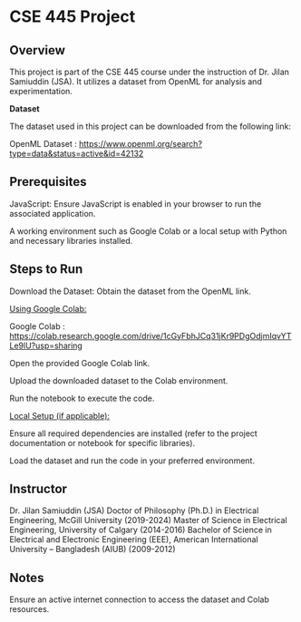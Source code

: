 # CSE 445 Project

## Overview

This project is part of the CSE 445 course under the instruction of Dr. Jilan Samiuddin (JSA). It utilizes a dataset from OpenML for analysis and experimentation.

**Dataset**

The dataset used in this project can be downloaded from the following link:

OpenML Dataset : https://www.openml.org/search?type=data&status=active&id=42132

## Prerequisites

JavaScript: Ensure JavaScript is enabled in your browser to run the associated application.

A working environment such as Google Colab or a local setup with Python and necessary libraries installed.


## Steps to Run

Download the Dataset: Obtain the dataset from the OpenML link.

<ins>Using Google Colab:</ins>

Google Colab : https://colab.research.google.com/drive/1cGyFbhJCq31jKr9PDgOdjmIqvYTLe9lU?usp=sharing

Open the provided Google Colab link.

Upload the downloaded dataset to the Colab environment.

Run the notebook to execute the code.


<ins>Local Setup (if applicable):</ins>

Ensure all required dependencies are installed (refer to the project documentation or notebook for specific libraries).




Load the dataset and run the code in your preferred environment.

## Instructor

Dr. Jilan Samiuddin (JSA)
Doctor of Philosophy (Ph.D.) in Electrical Engineering, McGill University (2019-2024) 
Master of Science in Electrical Engineering, University of Calgary (2014-2016) 
Bachelor of Science in Electrical and Electronic Engineering (EEE), American International University – Bangladesh (AIUB) (2009-2012) 

## Notes

Ensure an active internet connection to access the dataset and Colab resources.
